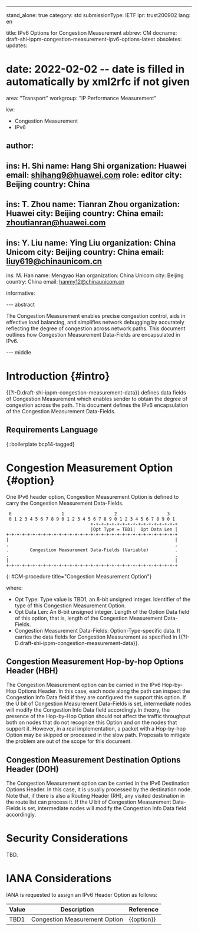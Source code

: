 ---
stand_alone: true
category: std
submissionType: IETF
ipr: trust200902
lang: en

title: IPv6 Options for Congestion Measurement
abbrev: CM
docname: draft-shi-ippm-congestion-measurement-ipv6-options-latest
obsoletes:
updates:
# date: 2022-02-02 -- date is filled in automatically by xml2rfc if not given

area: "Transport"
workgroup: "IP Performance Measurement"

kw:
  - Congestion Measurement
  - IPv6

author:
 -
  ins: H. Shi
  name: Hang Shi
  organization: Huawei
  email: shihang9@huawei.com
  role: editor
  city: Beijing
  country: China
 -
  ins: T. Zhou
  name: Tianran Zhou
  organization: Huawei
  city: Beijing
  country: China
  email: zhoutianran@huawei.com
 -
  ins: Y. Liu
  name: Ying Liu
  organization: China Unicom
  city: Beijing
  country: China
  email: liuy619@chinaunicom.cn
 -
  ins: M. Han
  name: Mengyao Han
  organization: China Unicom
  city: Beijing
  country: China
  email: hanmy12@chinaunicom.cn


informative:


--- abstract

The Congestion Measurement enables precise congestion control, aids in effective load balancing, and simplifies network debugging by accurately reflecting the degree of congestion across network paths. This document outlines how Congestion Measurement Data-Fields are encapsulated in IPv6.

--- middle

# Introduction {#intro}

{{?I-D.draft-shi-ippm-congestion-measurement-data}} defines data fields of Congestion Measurement which enables sender to obtain the degree of congestion across the path. This document defines the IPv6 encapsulation of the Congestion Measurement Data-Fields.

## Requirements Language

{::boilerplate bcp14-tagged}

# Congestion Measurement Option {#option}

One IPv6 header option, Congestion Measurement Option is defined to carry the Congestion Measurement Data-Fields.

~~~
 0                   1                   2                   3
 0 1 2 3 4 5 6 7 8 9 0 1 2 3 4 5 6 7 8 9 0 1 2 3 4 5 6 7 8 9 0 1
                                +-+-+-+-+-+-+-+-+-+-+-+-+-+-+-+-+
                                |Opt Type = TBD1|  Opt Data Len |
+-+-+-+-+-+-+-+-+-+-+-+-+-+-+-+-+-+-+-+-+-+-+-+-+-+-+-+-+-+-+-+-+
|                                                               |
.                                                               .
.        Congestion Measurement Data-Fields (Variable)          .
.                                                               .
|                                                               |
+-+-+-+-+-+-+-+-+-+-+-+-+-+-+-+-+-+-+-+-+-+-+-+-+-+-+-+-+-+-+-+-+
~~~
{: #CM-procedure title="Congestion Measurement Option"}

where:

- Opt Type: Type value is TBD1, an 8-bit unsigned integer. Identifier of the type of this Congestion Measurement Option.
- Opt Data Len: An 8-bit unsigned integer. Length of the Option Data field of this option, that is, length of the Congestion Measurement Data-Fields.
- Congestion Measurement Data-Fields: Option-Type-specific data. It carries the data fields for Congestion Measurement as specified in {{?I-D.draft-shi-ippm-congestion-measurement-data}}.

## Congestion Measurement Hop-by-hop Options Header (HBH)

The Congestion Measurement option can be carried in the IPv6 Hop-by-Hop Options Header. In this case, each node along the path can inspect the Congestion Info Data field if they are configured the support this option. If the U bit of Congestion Measurement Data-Fields is set, intermediate nodes will modify the Congestion Info Data field accordingly.In theory, the presence of the Hop-by-Hop Option should not affect the traffic throughput both on nodes that do not recognize this Option and on the nodes that support it. However, in a real implementation, a packet with a Hop-by-hop Option may be skipped or processed in the slow path. Proposals to mitigate the problem are out of the scope for this document.

## Congestion Measurement Destination Options Header (DOH)

The Congestion Measurement option can be carried in the IPv6 Destination Options Header. In this case, it is usually processed by the destination node. Note that, if there is also a Routing Header (RH), any visited destination in the route list can process it. If the U bit of Congestion Measurement Data-Fields is set, intermediate nodes will modify the Congestion Info Data field accordingly.

# Security Considerations

TBD.

# IANA Considerations

IANA is requested to assign an IPv6 Header Option as follows:

| Value | Description | Reference |
|-------|-------------|-----------|
| TBD1  | Congestion Measurement Option | {{option}} |
